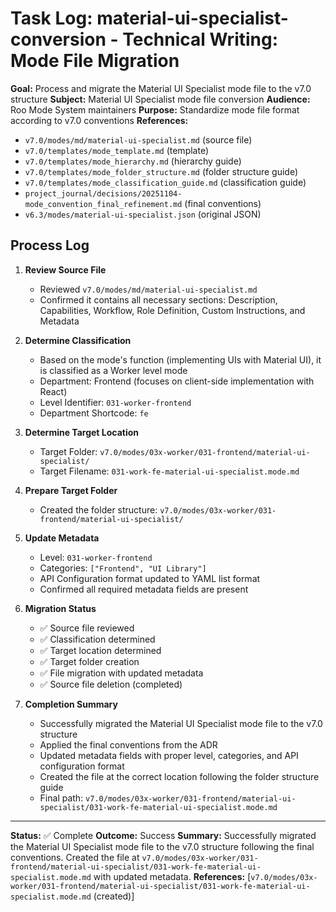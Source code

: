 # Task Log: material-ui-specialist-conversion - Technical Writing: Mode File Migration

**Goal:** Process and migrate the Material UI Specialist mode file to the v7.0 structure
**Subject:** Material UI Specialist mode file conversion
**Audience:** Roo Mode System maintainers
**Purpose:** Standardize mode file format according to v7.0 conventions
**References:** 
- `v7.0/modes/md/material-ui-specialist.md` (source file)
- `v7.0/templates/mode_template.md` (template)
- `v7.0/templates/mode_hierarchy.md` (hierarchy guide)
- `v7.0/templates/mode_folder_structure.md` (folder structure guide)
- `v7.0/templates/mode_classification_guide.md` (classification guide)
- `project_journal/decisions/20251104-mode_convention_final_refinement.md` (final conventions)
- `v6.3/modes/material-ui-specialist.json` (original JSON)

## Process Log

1. **Review Source File**
   - Reviewed `v7.0/modes/md/material-ui-specialist.md`
   - Confirmed it contains all necessary sections: Description, Capabilities, Workflow, Role Definition, Custom Instructions, and Metadata

2. **Determine Classification**
   - Based on the mode's function (implementing UIs with Material UI), it is classified as a Worker level mode
   - Department: Frontend (focuses on client-side implementation with React)
   - Level Identifier: `031-worker-frontend`
   - Department Shortcode: `fe`

3. **Determine Target Location**
   - Target Folder: `v7.0/modes/03x-worker/031-frontend/material-ui-specialist/`
   - Target Filename: `031-work-fe-material-ui-specialist.mode.md`

4. **Prepare Target Folder**
   - Created the folder structure: `v7.0/modes/03x-worker/031-frontend/material-ui-specialist/`

5. **Update Metadata**
   - Level: `031-worker-frontend`
   - Categories: `["Frontend", "UI Library"]`
   - API Configuration format updated to YAML list format
   - Confirmed all required metadata fields are present

6. **Migration Status**
   - ✅ Source file reviewed
   - ✅ Classification determined
   - ✅ Target location determined
   - ✅ Target folder creation
   - ✅ File migration with updated metadata
   - ✅ Source file deletion (completed)

7. **Completion Summary**
   - Successfully migrated the Material UI Specialist mode file to the v7.0 structure
   - Applied the final conventions from the ADR
   - Updated metadata fields with proper level, categories, and API configuration format
   - Created the file at the correct location following the folder structure guide
   - Final path: `v7.0/modes/03x-worker/031-frontend/material-ui-specialist/031-work-fe-material-ui-specialist.mode.md`

---
**Status:** ✅ Complete
**Outcome:** Success
**Summary:** Successfully migrated the Material UI Specialist mode file to the v7.0 structure following the final conventions. Created the file at `v7.0/modes/03x-worker/031-frontend/material-ui-specialist/031-work-fe-material-ui-specialist.mode.md` with updated metadata.
**References:** [`v7.0/modes/03x-worker/031-frontend/material-ui-specialist/031-work-fe-material-ui-specialist.mode.md` (created)]